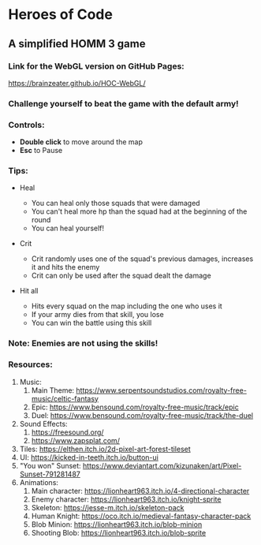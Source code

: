 # Heroes of Code
## A simplified HOMM 3 game

### Link for the WebGL version on GitHub Pages:
https://brainzeater.github.io/HOC-WebGL/

### Challenge yourself to beat the game with the default army!

### Controls:
* **Double click** to move around the map
* **Esc** to Pause

### Tips:
* Heal
  * You can heal only those squads that were damaged
  * You can't heal more hp than the squad had at the beginning of the round
  * You can heal yourself!

* Crit
  * Crit randomly uses one of the squad's previous damages, increases it and hits the enemy
  * Crit can only be used after the squad dealt the damage
  
* Hit all
  * Hits every squad on the map including the one who uses it
  * If your army dies from that skill, you lose
  * You can win the battle using this skill

### Note: Enemies are not using the skills!

### Resources:
1. Music:
   1. Main Theme: https://www.serpentsoundstudios.com/royalty-free-music/celtic-fantasy
   2. Epic: https://www.bensound.com/royalty-free-music/track/epic
   3. Duel: https://www.bensound.com/royalty-free-music/track/the-duel
2. Sound Effects:
   1. https://freesound.org/
   2. https://www.zapsplat.com/
3. Tiles: https://elthen.itch.io/2d-pixel-art-forest-tileset
4. UI: https://kicked-in-teeth.itch.io/button-ui
5. "You won" Sunset: https://www.deviantart.com/kizunaken/art/Pixel-Sunset-791281487
6. Animations:
   1. Main character: https://lionheart963.itch.io/4-directional-character
   2. Enemy character: https://lionheart963.itch.io/knight-sprite
   3. Skeleton: https://jesse-m.itch.io/skeleton-pack
   4. Human Knight: https://oco.itch.io/medieval-fantasy-character-pack
   5. Blob Minion: https://lionheart963.itch.io/blob-minion
   6. Shooting Blob: https://lionheart963.itch.io/blob-sprite
